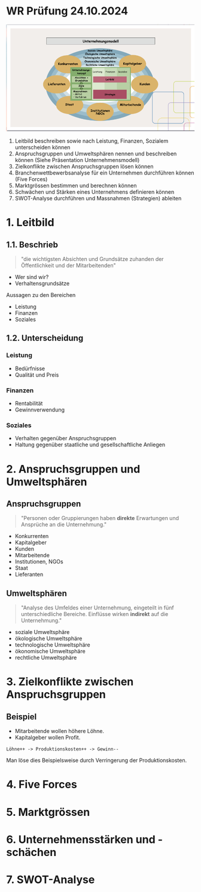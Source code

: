 # WR Prüfung 24.10.2024

![Unternehmungsmodell](unternehmungsmodell.png)

1. Leitbild beschreiben sowie nach Leistung, Finanzen, Sozialem unterscheiden können 
2. Anspruchsgruppen und Umweltsphären nennen und beschreiben können (Siehe Präsentation Unternehmensmodell) 
3. Zielkonflikte zwischen Anspruchsgruppen lösen können 
4. Branchenwettbewerbsanalyse für ein Unternehmen durchführen können (Five Forces) 
5. Marktgrössen bestimmen und berechnen können 
6. Schwächen und Stärken eines Unternehmens definieren können
7. SWOT-Analyse durchführen und Massnahmen (Strategien) ableiten

# 1. Leitbild

## 1.1. Beschrieb

> "die wichtigsten Absichten und Grundsätze zuhanden der Öffentlichkeit und der Mitarbeitenden"

- Wer sind wir?
- Verhaltensgrundsätze

Aussagen zu den Bereichen

- Leistung
- Finanzen
- Soziales

## 1.2. Unterscheidung

### Leistung

- Bedürfnisse
- Qualität und Preis

### Finanzen

- Rentabilität
- Gewinnverwendung

### Soziales

- Verhalten gegenüber Anspruchsgruppen
- Haltung gegenüber staatliche und gesellschaftliche Anliegen

# 2. Anspruchsgruppen und Umweltsphären

## Anspruchsgruppen

> "Personen oder Gruppierungen haben **direkte** Erwartungen und Ansprüche an die Unternehmung."

- Konkurrenten
- Kapitalgeber
- Kunden
- Mitarbeitende
- Institutionen, NGOs
- Staat
- Lieferanten

## Umweltsphären

> "Analyse des Umfeldes einer Unternehmung, eingeteilt in fünf unterschiedliche Bereiche.
   Einflüsse wirken **indirekt** auf die Unternehmung."

- soziale Umweltsphäre
- ökologische Umweltsphäre
- technologische Umweltsphäre
- ökonomische Umweltsphäre
- rechtliche Umweltsphäre

# 3. Zielkonflikte zwischen Anspruchsgruppen

## Beispiel

- Mitarbeitende wollen höhere Löhne.
- Kapitalgeber wollen Profit.

```
Löhne++ -> Produktionskosten++ -> Gewinn--
```

Man löse dies Beispielsweise durch Verringerung der Produktionskosten.

# 4. Five Forces

# 5. Marktgrössen

# 6. Unternehmensstärken und -schächen

# 7. SWOT-Analyse

